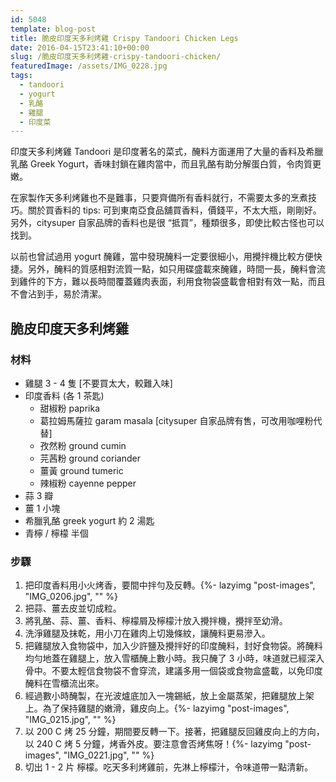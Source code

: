 ```yaml
---
id: 5048
template: blog-post
title: 脆皮印度天多利烤雞 Crispy Tandoori Chicken Legs
date: 2016-04-15T23:41:10+00:00
slug: /脆皮印度天多利烤雞-crispy-tandoori-chicken/
featuredImage: /assets/IMG_0228.jpg
tags:
  - tandoori
  - yogurt
  - 乳酪
  - 雞腿
  - 印度菜
---
```

印度天多利烤雞 Tandoori 是印度著名的菜式，醃料方面運用了大量的香料及希臘乳酪 Greek Yogurt，香味封鎖在雞肉當中，而且乳酪有助分解蛋白質，令肉質更嫩。

<!--more-->

在家製作天多利烤雞也不是難事，只要齊備所有香料就行，不需要太多的烹煮技巧。關於買香料的 tips: 可到東南亞食品舖買香料，價錢平，不太大瓶，剛剛好。另外，citysuper 自家品牌的香料也是很 “抵買”，種類很多，即使比較古怪也可以找到。

以前也曾試過用 yogurt 醃雞，當中發現醃料一定要很細小，用攪拌機比較方便快捷。另外，醃料的質感相對流質一點，如只用碟盛載來醃雞，時間一長，醃料會流到雞件的下方，難以長時間覆蓋雞肉表面，利用食物袋盛載會相對有效一點，而且不會沾到手，易於清潔。

## 脆皮印度天多利烤雞

### 材料

* 雞腿 3 - 4 隻 [不要買太大，較難入味]
* 印度香料 (各 1 茶匙) 
   * 甜椒粉 paprika
   * 葛拉姆馬薩拉 garam masala [citysuper 自家品牌有售，可改用咖哩粉代替]
   * 孜然粉 ground cumin
   * 芫茜粉 ground coriander
   * 薑黃 ground tumeric
   * 辣椒粉 cayenne pepper
* 蒜 3 瓣
* 薑 1 小塊
* 希臘乳酪 greek yogurt 約 2 湯匙
* 青檸 / 檸檬 半個

### 步驟

1.   把印度香料用小火烤香，要間中拌勻及反轉。{%- lazyimg "post-images", "IMG_0206.jpg", "" %}
2.   把蒜、薑去皮並切成粒。
3.   將乳酪、蒜、薑、香料、檸檬屑及檸檬汁放入攪拌機，攪拌至幼滑。
4.   洗淨雞腿及抹乾，用小刀在雞肉上切幾條紋，讓醃料更易滲入。
5.   把雞腿放入食物袋中，加入少許鹽及攪拌好的印度醃料，封好食物袋。將醃料均勻地蓋在雞腿上，放入雪櫃醃上數小時。我只醃了 3 小時，味道就已經深入骨中。不要太輕信食物袋不會穿流，建議多用一個袋或食物盒盛載，以免印度醃料在雪櫃流出來。
6.   經過數小時醃製，在光波爐底加入一塊錫紙，放上金屬蒸架，把雞腿放上架上。為了保持雞腿的嫩滑，雞皮向上。{%- lazyimg "post-images", "IMG_0215.jpg", "" %}
7.   以 200 C 烤 25 分鐘，期間要反轉一下。接著，把雞腿反回雞皮向上的方向，以 240 C 烤 5 分鐘，烤香外皮。要注意會否烤焦呀！{%- lazyimg "post-images", "IMG_0221.jpg", "" %}
8.   切出 1 - 2 片 檸檬。吃天多利烤雞前，先淋上檸檬汁，令味道帶一點清新。
